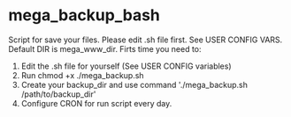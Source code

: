 # mega_backup_bash
Script for save your files.
Please edit .sh file first. See USER CONFIG VARS.
Default DIR is mega_www_dir.
Firts time you need to:
  1. Edit the .sh file for yourself (See USER CONFIG variables)
  2. Run chmod +x ./mega_backup.sh
  3. Create your backup_dir and use command './mega_backup.sh /path/to/backup_dir'
  4. Configure CRON for run script every day.
